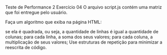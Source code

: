 Teste de Performance 2
Exercício 04
O arquivo script.js contém uma matriz que foi entregue pelo usuário.

Faça um algoritmo que exiba na página HTML:

se ela é quadrada, ou seja, a quantidade de linhas é igual a quantidade de colunas;
para cada linha, a soma dos seus valores;
para cada coluna, a multiplicação de seus valores;
Use estruturas de repetição para minimizar a reescrita de código.
